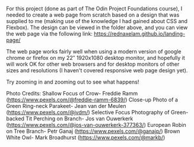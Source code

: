 For this project (done as part of The Odin Project Foundations course), I needed to create a web page from scratch based on a design that was supplied to me (making use of the knowledge I had gained about CSS and Flexbox). The design can be viewed in the folder above, and you can view the web page via the following link: https://rednaxelam.github.io/landing-page/

The web page works fairly well when using a modern version of google chrome or firefox on my 22″ 1920x1080 desktop monitor, and hopefully it will work OK for other web browsers and for desktop monitors of other sizes and resolutions (I haven't covered responsive web page design yet).

Try zooming in and zooming out to see what happens!

Photo Credits:
Shallow Focus of Crow- Freddie Ramm (https://www.pexels.com/@freddie-ramm-6839/)
Close-up Photo of a Green Ring-neck Parakeet- Jean van der Meulen (https://www.pexels.com/@jvdm/)
Selective Focus Photography of Green-backed Tit Perching on Branch- Jos van Ouwerkerk (https://www.pexels.com/@jos-van-ouwerkerk-377363/)
European Robin on Tree Branch- Petr Ganaj (https://www.pexels.com/@ganajp/)
Brown White Owl- Mark Broadhurst (https://www.pexels.com/@markb/)